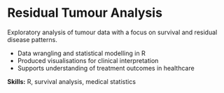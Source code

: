 # Residual Tumour Analysis
Exploratory analysis of tumour data with a focus on survival and residual disease patterns.  
- Data wrangling and statistical modelling in R  
- Produced visualisations for clinical interpretation  
- Supports understanding of treatment outcomes in healthcare 

**Skills:** R, survival analysis, medical statistics
